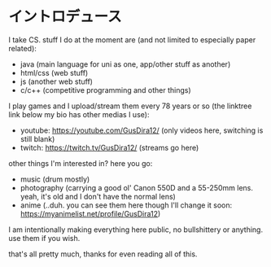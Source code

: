 # イントロデュース
I take CS. stuff I do at the moment are (and not limited to especially paper related):
- java (main language for uni as one, app/other stuff as another)
- html/css (web stuff)
- js (another web stuff)
- c/c++ (competitive programming and other things)

I play games and I upload/stream them every 78 years or so (the linktree link below my bio has other medias I use):
- youtube: https://youtube.com/GusDira12/ (only videos here, switching is still blank)
- twitch: https://twitch.tv/GusDira12/ (streams go here)

other things I'm interested in? here you go:
- music (drum mostly)
- photography (carrying a good ol' Canon 550D and a 55-250mm lens. yeah, it's old and I don't have the normal lens)
- anime (..duh. you can see them here though I'll change it soon: https://myanimelist.net/profile/GusDira12)

I am intentionally making everything here public, no bullshittery or anything. use them if you wish.

that's all pretty much, thanks for even reading all of this.

